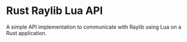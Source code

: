 # Rust Raylib Lua API
A simple API implementation to communicate with Raylib using Lua on a Rust application.